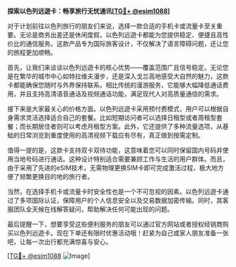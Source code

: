 **探索以色列远遊卡：畅享旅行无忧通讯[[TG💪+ @esim1088](https://t.me/s/esim1088)]**

对于计划前往以色列旅行的朋友们来说，选择一款合适的手机卡或流量卡至关重要。无论是商务出差还是休闲度假，以色列远遊卡都能为您提供稳定、便捷且高性价比的通信服务。这款产品专为国际旅客设计，不仅解决了语言障碍问题，还让您的旅程更加顺畅。

首先，让我们来谈谈以色列远遊卡的核心优势——覆盖范围广且信号稳定。无论您是在繁华的城市中心如特拉维夫漫步，还是深入戈兰高地感受大自然的魅力，这款卡都能确保您随时与外界保持联系。相比传统的漫游服务，它能够大幅降低通话费用，并且支持高清语音通话及视频通话功能，满足现代人对高质量通信的需求。

接下来是大家最关心的价格方面。以色列远遊卡采用预付费模式，用户可以根据自身需求灵活选择适合自己的套餐。比如短期访问者可以选择日租型或者周租型套餐；而长期居住者则可以考虑月租型方案。此外，它还提供了多种流量选项，从基础的日常浏览到重度使用的高清视频下载应有尽有，真正做到按需定制。

值得一提的是，这款卡支持双卡双待功能，这意味着您可以同时保留国内号码并使用当地号码进行通话。这种设计特别适合需要兼顾工作与生活的用户群体。而且，由于采用了先进的eSIM技术，无需物理更换SIM卡即可完成激活过程，极大地方便了频繁更换目的地的旅行者。

当然，在选择手机卡或流量卡时安全性也是一个不可忽视的因素。以色列远遊卡通过了多项国际认证，保障用户的个人信息安全以及交易数据加密传输。同时，其客服团队全天候在线解答疑问，帮助解决任何可能出现的问题。

最后提醒一下，想要享受这些便利服务的朋友可以通过官方网站或者授权经销商购买以色列远遊卡。现在下单还有限时优惠活动哦！赶紧为自己或家人朋友准备一张吧，让每一次出行都充满惊喜与安心。

[[TG💪+ @esim1088](https://t.me/s/esim1088) ![Image](https://i.postimg.cc/4NQfJmqS/Snipaste-2025-05-13-00-14-12.png)]